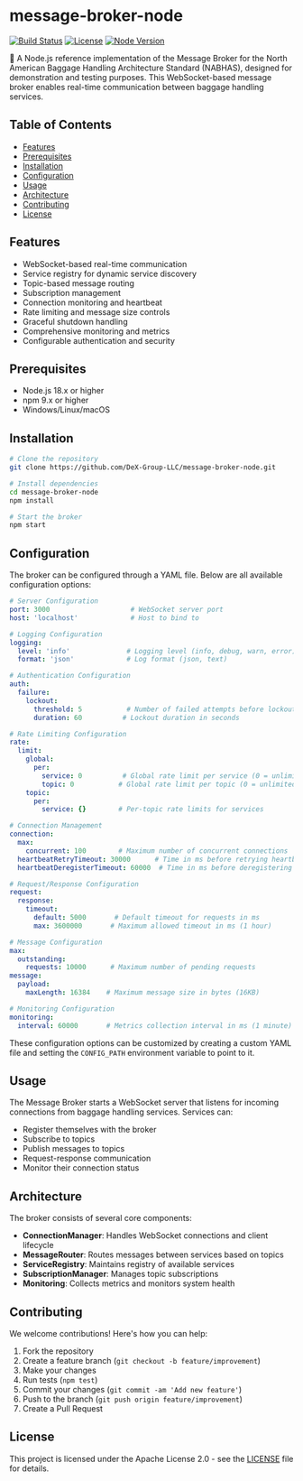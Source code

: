 # message-broker-node
[![Build Status](https://github.com/DeX-Group-LLC/message-broker-node/actions/workflows/tests.yml/badge.svg)](https://github.com/DeX-Group-LLC/message-broker-node/actions/workflows/tests.yml)
[![License](https://img.shields.io/badge/License-Apache%202.0-blue.svg)](https://opensource.org/licenses/Apache-2.0)
[![Node Version](https://img.shields.io/badge/node-%3E%3D18.x-brightgreen)](https://nodejs.org)

🚀 A Node.js reference implementation of the Message Broker for the North American Baggage Handling Architecture Standard (NABHAS), designed for demonstration and testing purposes. This WebSocket-based message broker enables real-time communication between baggage handling services.

## Table of Contents
- [Features](#features)
- [Prerequisites](#prerequisites)
- [Installation](#installation)
- [Configuration](#configuration)
- [Usage](#usage)
- [Architecture](#architecture)
- [Contributing](#contributing)
- [License](#license)

## Features

- WebSocket-based real-time communication
- Service registry for dynamic service discovery
- Topic-based message routing
- Subscription management
- Connection monitoring and heartbeat
- Rate limiting and message size controls
- Graceful shutdown handling
- Comprehensive monitoring and metrics
- Configurable authentication and security

## Prerequisites

- Node.js 18.x or higher
- npm 9.x or higher
- Windows/Linux/macOS

## Installation

```bash
# Clone the repository
git clone https://github.com/DeX-Group-LLC/message-broker-node.git

# Install dependencies
cd message-broker-node
npm install

# Start the broker
npm start
```

## Configuration

The broker can be configured through a YAML file. Below are all available configuration options:

```yaml
# Server Configuration
port: 3000                    # WebSocket server port
host: 'localhost'             # Host to bind to

# Logging Configuration
logging:
  level: 'info'              # Logging level (info, debug, warn, error)
  format: 'json'             # Log format (json, text)

# Authentication Configuration
auth:
  failure:
    lockout:
      threshold: 5           # Number of failed attempts before lockout
      duration: 60          # Lockout duration in seconds

# Rate Limiting Configuration
rate:
  limit:
    global:
      per:
        service: 0          # Global rate limit per service (0 = unlimited)
        topic: 0           # Global rate limit per topic (0 = unlimited)
    topic:
      per:
        service: {}        # Per-topic rate limits for services

# Connection Management
connection:
  max:
    concurrent: 100        # Maximum number of concurrent connections
  heartbeatRetryTimeout: 30000      # Time in ms before retrying heartbeat
  heartbeatDeregisterTimeout: 60000  # Time in ms before deregistering on heartbeat failure

# Request/Response Configuration
request:
  response:
    timeout:
      default: 5000       # Default timeout for requests in ms
      max: 3600000       # Maximum allowed timeout in ms (1 hour)

# Message Configuration
max:
  outstanding:
    requests: 10000      # Maximum number of pending requests
message:
  payload:
    maxLength: 16384    # Maximum message size in bytes (16KB)

# Monitoring Configuration
monitoring:
  interval: 60000       # Metrics collection interval in ms (1 minute)
```

These configuration options can be customized by creating a custom YAML file and setting the `CONFIG_PATH` environment variable to point to it.

## Usage

The Message Broker starts a WebSocket server that listens for incoming connections from baggage handling services. Services can:

- Register themselves with the broker
- Subscribe to topics
- Publish messages to topics
- Request-response communication
- Monitor their connection status

## Architecture

The broker consists of several core components:

- **ConnectionManager**: Handles WebSocket connections and client lifecycle
- **MessageRouter**: Routes messages between services based on topics
- **ServiceRegistry**: Maintains registry of available services
- **SubscriptionManager**: Manages topic subscriptions
- **Monitoring**: Collects metrics and monitors system health

## Contributing

We welcome contributions! Here's how you can help:

1. Fork the repository
2. Create a feature branch (`git checkout -b feature/improvement`)
3. Make your changes
4. Run tests (`npm test`)
5. Commit your changes (`git commit -am 'Add new feature'`)
6. Push to the branch (`git push origin feature/improvement`)
7. Create a Pull Request

## License

This project is licensed under the Apache License 2.0 - see the [LICENSE](LICENSE) file for details.
